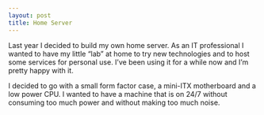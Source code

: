 ```yaml
---
layout: post
title: Home Server
---
```


Last year I decided to build my own home server. As an IT professional I wanted to have my little “lab” at home to try new technologies and to host some services for personal use. I’ve been using it for a while now and I’m pretty happy with it.

I decided to go with a small form factor case, a mini-ITX motherboard and a low power CPU. I wanted to have a machine that is on 24/7 without consuming too much power and without making too much noise.
